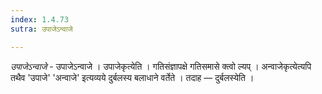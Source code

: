 ```yaml
---
index: 1.4.73
sutra: उपाजेऽन्वाजे

---
```

_उपाजेऽन्वाजे_ - उपाजेऽन्वाजे । उपाजेकृत्येति । गतिसंज्ञापक्षे गतिसमासे क्त्वो ल्यप् । अन्वाजेकृत्येत्यपि तथैव 'उपाजे' 'अन्वाजे' इत्यव्यये दुर्बलस्य बलाधाने वर्तेते । तदाह — दुर्बलस्येति ।